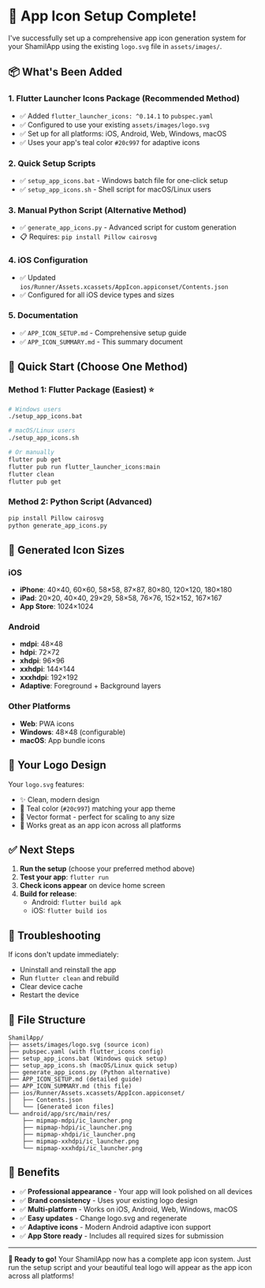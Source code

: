 # 🎨 App Icon Setup Complete!

I've successfully set up a comprehensive app icon generation system for your ShamilApp using the existing `logo.svg` file in `assets/images/`.

## 📦 What's Been Added

### 1. **Flutter Launcher Icons Package** (Recommended Method)
- ✅ Added `flutter_launcher_icons: ^0.14.1` to `pubspec.yaml`
- ✅ Configured to use your existing `assets/images/logo.svg`
- ✅ Set up for all platforms: iOS, Android, Web, Windows, macOS
- ✅ Uses your app's teal color `#20c997` for adaptive icons

### 2. **Quick Setup Scripts**
- ✅ `setup_app_icons.bat` - Windows batch file for one-click setup
- ✅ `setup_app_icons.sh` - Shell script for macOS/Linux users

### 3. **Manual Python Script** (Alternative Method)
- ✅ `generate_app_icons.py` - Advanced script for custom generation
- 📋 Requires: `pip install Pillow cairosvg`

### 4. **iOS Configuration**
- ✅ Updated `ios/Runner/Assets.xcassets/AppIcon.appiconset/Contents.json`
- ✅ Configured for all iOS device types and sizes

### 5. **Documentation**
- ✅ `APP_ICON_SETUP.md` - Comprehensive setup guide
- ✅ `APP_ICON_SUMMARY.md` - This summary document

## 🚀 Quick Start (Choose One Method)

### Method 1: Flutter Package (Easiest) ⭐
```bash
# Windows users
./setup_app_icons.bat

# macOS/Linux users  
./setup_app_icons.sh

# Or manually
flutter pub get
flutter pub run flutter_launcher_icons:main
flutter clean
flutter pub get
```

### Method 2: Python Script (Advanced)
```bash
pip install Pillow cairosvg
python generate_app_icons.py
```

## 📱 Generated Icon Sizes

### iOS
- **iPhone**: 40×40, 60×60, 58×58, 87×87, 80×80, 120×120, 180×180
- **iPad**: 20×20, 40×40, 29×29, 58×58, 76×76, 152×152, 167×167
- **App Store**: 1024×1024

### Android
- **mdpi**: 48×48
- **hdpi**: 72×72  
- **xhdpi**: 96×96
- **xxhdpi**: 144×144
- **xxxhdpi**: 192×192
- **Adaptive**: Foreground + Background layers

### Other Platforms
- **Web**: PWA icons
- **Windows**: 48×48 (configurable)
- **macOS**: App bundle icons

## 🎯 Your Logo Design

Your `logo.svg` features:
- ✨ Clean, modern design
- 🎨 Teal color (`#20c997`) matching your app theme
- 📐 Vector format - perfect for scaling to any size
- 🔄 Works great as an app icon across all platforms

## ✅ Next Steps

1. **Run the setup** (choose your preferred method above)
2. **Test your app**: `flutter run`
3. **Check icons appear** on device home screen
4. **Build for release**: 
   - Android: `flutter build apk`
   - iOS: `flutter build ios`

## 🔧 Troubleshooting

If icons don't update immediately:
- Uninstall and reinstall the app
- Run `flutter clean` and rebuild
- Clear device cache
- Restart the device

## 📂 File Structure

```
ShamilApp/
├── assets/images/logo.svg (source icon)
├── pubspec.yaml (with flutter_icons config)
├── setup_app_icons.bat (Windows quick setup)
├── setup_app_icons.sh (macOS/Linux quick setup)
├── generate_app_icons.py (Python alternative)
├── APP_ICON_SETUP.md (detailed guide)
├── APP_ICON_SUMMARY.md (this file)
├── ios/Runner/Assets.xcassets/AppIcon.appiconset/
│   ├── Contents.json
│   └── [Generated icon files]
└── android/app/src/main/res/
    ├── mipmap-mdpi/ic_launcher.png
    ├── mipmap-hdpi/ic_launcher.png
    ├── mipmap-xhdpi/ic_launcher.png
    ├── mipmap-xxhdpi/ic_launcher.png
    └── mipmap-xxxhdpi/ic_launcher.png
```

## 🎉 Benefits

- ✅ **Professional appearance** - Your app will look polished on all devices
- ✅ **Brand consistency** - Uses your existing logo design
- ✅ **Multi-platform** - Works on iOS, Android, Web, Windows, macOS  
- ✅ **Easy updates** - Change logo.svg and regenerate
- ✅ **Adaptive icons** - Modern Android adaptive icon support
- ✅ **App Store ready** - Includes all required sizes for submission

---

**🎯 Ready to go!** Your ShamilApp now has a complete app icon system. Just run the setup script and your beautiful teal logo will appear as the app icon across all platforms! 